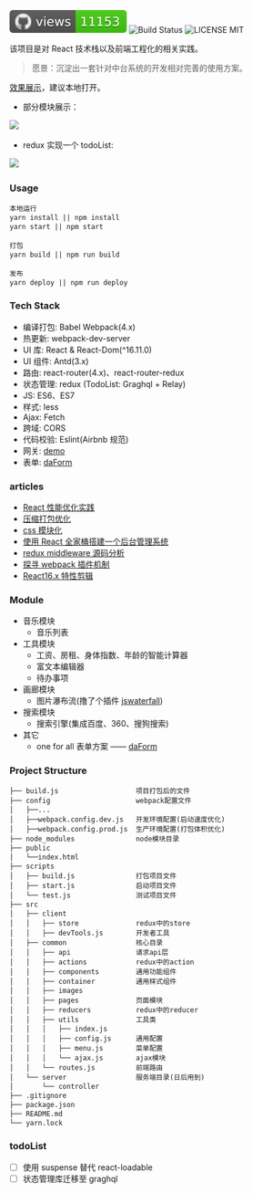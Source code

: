 ![GitHub views](https://raw.githubusercontent.com/MuYunyun/reactSPA/traffic/traffic-reactSPA/views.svg) ![Build Status](https://travis-ci.org/MuYunyun/reactSPA.svg?branch=master) ![LICENSE MIT](https://img.shields.io/npm/l/express.svg)

该项目是对 React 技术栈以及前端工程化的相关实践。

> 愿景：沉淀出一套针对中台系统的开发相对完善的使用方案。

[效果展示](https://muyunyun.github.io/reactSPA)，建议本地打开。

- 部分模块展示：

![](http://files.cnblogs.com/files/MuYunyun/reactSPA.gif)

- redux 实现一个 todoList:

![](http://files.cnblogs.com/files/MuYunyun/todoList.gif)

### Usage

```
本地运行
yarn install || npm install
yarn start || npm start

打包
yarn build || npm run build

发布
yarn deploy || npm run deploy
```

### Tech Stack

- 编译打包: Babel Webpack(4.x)
- 热更新: webpack-dev-server
- UI 库: React & React-Dom(^16.11.0)
- UI 组件: Antd(3.x)
- 路由: react-router(4.x)、react-router-redux
- 状态管理: redux (TodoList: Graghql + Relay)
- JS: ES6、ES7
- 样式: less
- Ajax: Fetch
- 跨域: CORS
- 代码校验: Eslint(Airbnb 规范)
- 网关: [demo](https://github.com/MuYunyun/gateway)
- 表单: [daForm](https://github.com/dwd-fe/daForm)

### articles

- [React 性能优化实践](https://github.com/MuYunyun/reactSPA/issues/54)
- [压缩打包优化](https://github.com/MuYunyun/reactSPA/issues/53)
- [css 模块化](https://github.com/MuYunyun/reactSPA/issues/52)
- [使用 React 全家桶搭建一个后台管理系统](http://muyunyun.cn/posts/9bfbdbf4/)
- [redux middleware 源码分析](http://muyunyun.cn/posts/7f9a92dc/)
- [探寻 webpack 插件机制](https://github.com/MuYunyun/blog/issues/19)
- [React16.x 特性剪辑](https://github.com/MuYunyun/blog/blob/master/BasicSkill/React周边/React16.x特性剪辑.md)

### Module

- 音乐模块
  - 音乐列表
- 工具模块
  - 工资、房租、身体指数、年龄的智能计算器
  - 富文本编辑器
  - 待办事项
- 画廊模块
  - 图片瀑布流(撸了个插件 [jswaterfall](https://github.com/MuYunyun/waterfall))
- 搜索模块
  - 搜索引擎(集成百度、360、搜狗搜索)
- 其它
  - one for all 表单方案 —— [daForm](https://github.com/dwd-fe/daForm)

### Project Structure

```
├── build.js                   项目打包后的文件
├── config                     webpack配置文件
│   ├──...
│   ├──webpack.config.dev.js   开发环境配置(启动速度优化)
│   ├──webpack.config.prod.js  生产环境配置(打包体积优化)
├── node_modules               node模块目录
├── public
│   └──index.html
├── scripts
│   ├── build.js               打包项目文件
│   ├── start.js               启动项目文件
│   └── test.js                测试项目文件
├── src
│   ├── client
│   │   ├── store              redux中的store
│   │   ├── devTools.js        开发者工具
│   ├── common                 核心目录
│   │   ├── api                请求api层
│   │   ├── actions            redux中的action
│   │   ├── components         通用功能组件
│   │   ├── container          通用样式组件
│   │   ├── images
│   │   ├── pages              页面模块
│   │   ├── reducers           redux中的reducer
│   │   ├── utils              工具类
│   │   │   ├── index.js
│   │   │   ├── config.js      通用配置
│   │   │   ├── menu.js        菜单配置
│   │   │   └── ajax.js        ajax模块
│   │   └── routes.js          前端路由
│   └── server                 服务端目录(日后用到)
│       └── controller
├── .gitignore
├── package.json
├── README.md
└── yarn.lock
```

### todoList

- [ ] 使用 suspense 替代 react-loadable
- [ ] 状态管理库迁移至 graghql
